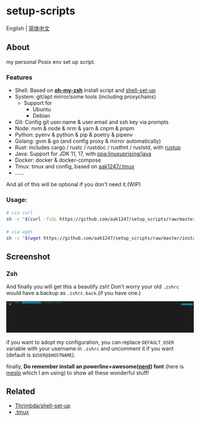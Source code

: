 # setup-scripts

English | [简体中文](./README.zh-CN.md)

## About 
my personal Posix env set up script.

### Features

- Shell: Based on **[oh-my-zsh](https://ohmyz.sh/)** install script and [shell-set-up](https://github.com/Thrimbda/shell-set-up)
- System: git/apt mirror/some tools (including proxychains)
  - Support for 
    - Ubuntu
    - Debian
- Git: Config git user.name & user.email and ssh key via prompts
- Node: nvm & node & nrm & yarn & cnpm & pnpm
- Python: pyenv & python & pip & poetry & pipenv
- Golang: gvm & go (and config proxy & mirror automatically)
- Rust: includes cargo / rustc / rustdoc / rustfmt / ruststd, with [rustup](https://www.rust-lang.org/tools/install)
- Java: Support for JDK 11, 17, with [ppa:linuxuprising/java](https://launchpad.net/~linuxuprising/+archive/ubuntu/java)
- Docker: docker & docker-compose
- Tmux: tmux and config, based on [aak1247/.tmux](https://github.com/aak1247/.tmux)
- ......

And all of this will be optional if you don't need it.(WIP)

### Usage:

```bash
# via curl
sh -c "$(curl -fsSL https://github.com/aak1247/setup_scripts/raw/master/install.sh)"

# via wget
sh -c "$(wget https://github.com/aak1247/setup_scripts/raw/master/install.sh -O -)"
```

## Screenshot
### Zsh
And finally you will get this a beautify zsh! Don't worry your old `.zshrc` would have a backup as `.zshrc.back`.(if you have one.)

![screen-shot](./screenshot/zsh.png)

if you want to adopt my configuration, you can replace `DEFAULT_USER` variable with your username in `.zshrc` and uncomment it if you want (default is `$USER@$HOSTNAME`).

finally, **Do remember install an powerline+awesome([nerd](https://github.com/ryanoasis/nerd-fonts)) font** (here is [meslo](https://github.com/aak1247/setup-scripts/raw/master/font/Meslo%20LG%20M%20Regular%20Nerd%20Font%20Complete.otf) which I am using) to show all these wonderful stuff!

## Related 

- [Thrimbda/shell-set-up](https://github.com/Thrimbda/shell-set-up)
- [.tmux](https://github.com/aak1247/.tmux)